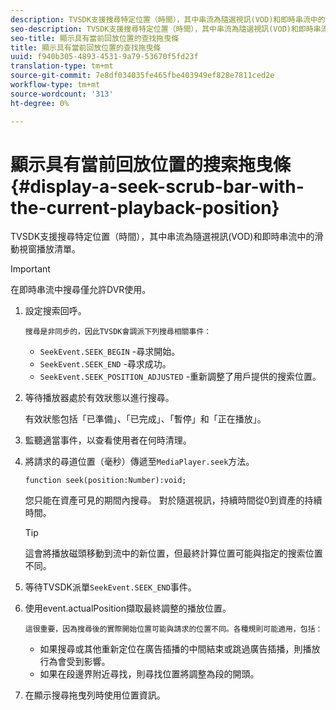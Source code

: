 ```yaml
---
description: TVSDK支援搜尋特定位置（時間），其中串流為隨選視訊(VOD)和即時串流中的滑動視窗播放清單。
seo-description: TVSDK支援搜尋特定位置（時間），其中串流為隨選視訊(VOD)和即時串流中的滑動視窗播放清單。
seo-title: 顯示具有當前回放位置的查找拖曳條
title: 顯示具有當前回放位置的查找拖曳條
uuid: f940b305-4893-4531-9a79-53670f5fd23f
translation-type: tm+mt
source-git-commit: 7e8df034035fe465fbe403949ef828e7811ced2e
workflow-type: tm+mt
source-wordcount: '313'
ht-degree: 0%

---
```



# 顯示具有當前回放位置的搜索拖曳條{#display-a-seek-scrub-bar-with-the-current-playback-position}

TVSDK支援搜尋特定位置（時間），其中串流為隨選視訊(VOD)和即時串流中的滑動視窗播放清單。

>[!IMPORTANT]
>
>在即時串流中搜尋僅允許DVR使用。

1. 設定搜索回呼。

       搜尋是非同步的，因此TVSDK會調派下列搜尋相關事件：
   
   * `SeekEvent.SEEK_BEGIN` -尋求開始。
   * `SeekEvent.SEEK_END` -尋求成功。
   * `SeekEvent.SEEK_POSITION_ADJUSTED` -重新調整了用戶提供的搜索位置。

1. 等待播放器處於有效狀態以進行搜尋。

   有效狀態包括「已準備」、「已完成」、「暫停」和「正在播放」。

1. 監聽適當事件，以查看使用者在何時清理。
1. 將請求的尋道位置（毫秒）傳遞至`MediaPlayer.seek`方法。

   ```
   function seek(position:Number):void;
   ```

   您只能在資產可見的期間內搜尋。 對於隨選視訊，持續時間從0到資產的持續時間。

   >[!TIP]
   >
   >這會將播放磁頭移動到流中的新位置，但最終計算位置可能與指定的搜索位置不同。

1. 等待TVSDK派單`SeekEvent.SEEK_END`事件。
1. 使用event.actualPosition擷取最終調整的播放位置。

       這很重要，因為搜尋後的實際開始位置可能與請求的位置不同。各種規則可能適用，包括：
   
   * 如果搜尋或其他重新定位在廣告插播的中間結束或跳過廣告插播，則播放行為會受到影響。
   * 如果在段邊界附近尋找，則尋找位置將調整為段的開頭。

1. 在顯示搜尋拖曳列時使用位置資訊。
